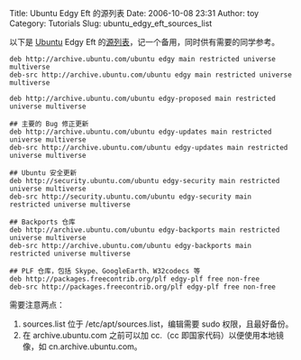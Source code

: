 Title: Ubuntu Edgy Eft 的源列表
Date: 2006-10-08 23:31
Author: toy
Category: Tutorials
Slug: ubuntu_edgy_eft_sources_list

以下是 [Ubuntu](http://www.ubuntu.com) Edgy Eft
的[源列表](http://ubuntuguide.org/wiki/Ubuntu_Edgy#How_to_add_extra_repositories)，记一个备用，同时供有需要的同学参考。

    deb http://archive.ubuntu.com/ubuntu edgy main restricted universe multiverse
    deb-src http://archive.ubuntu.com/ubuntu edgy main restricted universe multiverse

    deb http://archive.ubuntu.com/ubuntu edgy-proposed main restricted universe multiverse

    ## 主要的 Bug 修正更新
    deb http://archive.ubuntu.com/ubuntu edgy-updates main restricted universe multiverse
    deb-src http://archive.ubuntu.com/ubuntu edgy-updates main restricted universe multiverse

    ## Ubuntu 安全更新
    deb http://security.ubuntu.com/ubuntu edgy-security main restricted universe multiverse
    deb-src http://security.ubuntu.com/ubuntu edgy-security main restricted universe multiverse

    ## Backports 仓库
    deb http://archive.ubuntu.com/ubuntu edgy-backports main restricted universe multiverse
    deb-src http://archive.ubuntu.com/ubuntu edgy-backports main restricted universe multiverse

    ## PLF 仓库，包括 Skype、GoogleEarth、W32codecs 等
    deb http://packages.freecontrib.org/plf edgy-plf free non-free
    deb-src http://packages.freecontrib.org/plf edgy-plf free non-free

需要注意两点：

1.  sources.list 位于 /etc/apt/sources.list，编辑需要 sudo
    权限，且最好备份。
2.  在 archive.ubuntu.com 之前可以加 cc.（cc
    即国家代码）以便使用本地镜像，如 cn.archive.ubuntu.com。

